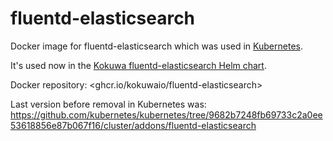 # fluentd-elasticsearch

Docker image for fluentd-elasticsearch which was used in [Kubernetes](https://github.com/kubernetes/kubernetes).

It's used now in the [Kokuwa fluentd-elasticsearch Helm chart](https://github.com/kokuwaio/helm-charts/tree/main/charts/fluentd-elasticsearch).

Docker repository: <ghcr.io/kokuwaio/fluentd-elasticsearch>

Last version before removal in Kubernetes was: <https://github.com/kubernetes/kubernetes/tree/9682b7248fb69733c2a0ee53618856e87b067f16/cluster/addons/fluentd-elasticsearch>
